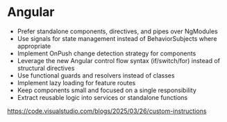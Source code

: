 # Angular

- Prefer standalone components, directives, and pipes over NgModules
- Use signals for state management instead of BehaviorSubjects where appropriate
- Implement OnPush change detection strategy for components
- Leverage the new Angular control flow syntax (if/switch/for) instead of structural directives
- Use functional guards and resolvers instead of classes
- Implement lazy loading for feature routes
- Keep components small and focused on a single responsibility
- Extract reusable logic into services or standalone functions




https://code.visualstudio.com/blogs/2025/03/26/custom-instructions